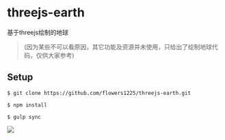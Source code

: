 # threejs-earth

基于threejs绘制的地球

> (因为某些不可以看原因，其它功能及资源并未使用，只给出了绘制地球代码，仅供大家参考)

## Setup

```
$ git clone https://github.com/flowers1225/threejs-earth.git

$ npm install

$ gulp sync

```

![](https://github.com/flowers1225/threejs-earth/blob/master/src/img/earth.png)
